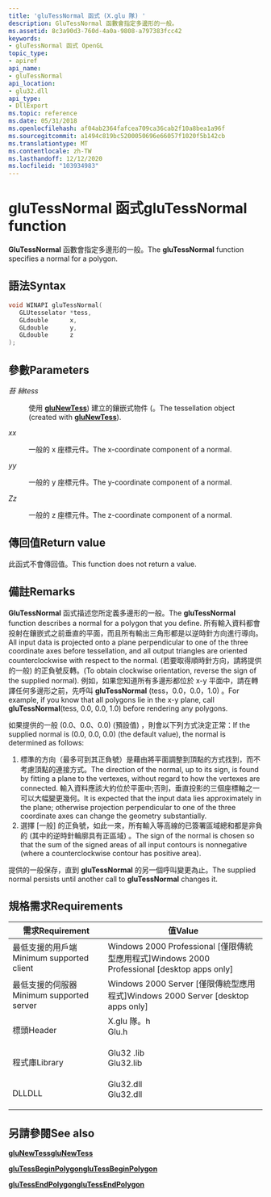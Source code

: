 ```yaml
---
title: 'gluTessNormal 函式 (X.glu 隊) '
description: GluTessNormal 函數會指定多邊形的一般。
ms.assetid: 8c3a90d3-760d-4a0a-9808-a797383fcc42
keywords:
- gluTessNormal 函式 OpenGL
topic_type:
- apiref
api_name:
- gluTessNormal
api_location:
- glu32.dll
api_type:
- DllExport
ms.topic: reference
ms.date: 05/31/2018
ms.openlocfilehash: af04ab2364fafcea709ca36cab2f10a8bea1a96f
ms.sourcegitcommit: a1494c819bc5200050696e66057f1020f5b142cb
ms.translationtype: MT
ms.contentlocale: zh-TW
ms.lasthandoff: 12/12/2020
ms.locfileid: "103934983"
---
```

# <a name="glutessnormal-function"></a><span data-ttu-id="1479c-104">gluTessNormal 函式</span><span class="sxs-lookup"><span data-stu-id="1479c-104">gluTessNormal function</span></span>

<span data-ttu-id="1479c-105">**GluTessNormal** 函數會指定多邊形的一般。</span><span class="sxs-lookup"><span data-stu-id="1479c-105">The **gluTessNormal** function specifies a normal for a polygon.</span></span>

## <a name="syntax"></a><span data-ttu-id="1479c-106">語法</span><span class="sxs-lookup"><span data-stu-id="1479c-106">Syntax</span></span>


```C++
void WINAPI gluTessNormal(
   GLUtesselator *tess,
   GLdouble      x,
   GLdouble      y,
   GLdouble      z
);
```



## <a name="parameters"></a><span data-ttu-id="1479c-107">參數</span><span class="sxs-lookup"><span data-stu-id="1479c-107">Parameters</span></span>

<dl> <dt>

<span data-ttu-id="1479c-108">*苔 絲*</span><span class="sxs-lookup"><span data-stu-id="1479c-108">*tess*</span></span> 
</dt> <dd>

<span data-ttu-id="1479c-109">使用 [**gluNewTess**](glunewtess.md)) 建立的鑲嵌式物件 (。</span><span class="sxs-lookup"><span data-stu-id="1479c-109">The tessellation object (created with [**gluNewTess**](glunewtess.md)).</span></span>

</dd> <dt>

<span data-ttu-id="1479c-110">*x*</span><span class="sxs-lookup"><span data-stu-id="1479c-110">*x*</span></span> 
</dt> <dd>

<span data-ttu-id="1479c-111">一般的 x 座標元件。</span><span class="sxs-lookup"><span data-stu-id="1479c-111">The x-coordinate component of a normal.</span></span>

</dd> <dt>

<span data-ttu-id="1479c-112">*y*</span><span class="sxs-lookup"><span data-stu-id="1479c-112">*y*</span></span> 
</dt> <dd>

<span data-ttu-id="1479c-113">一般的 y 座標元件。</span><span class="sxs-lookup"><span data-stu-id="1479c-113">The y-coordinate component of a normal.</span></span>

</dd> <dt>

<span data-ttu-id="1479c-114">*Z*</span><span class="sxs-lookup"><span data-stu-id="1479c-114">*z*</span></span> 
</dt> <dd>

<span data-ttu-id="1479c-115">一般的 z 座標元件。</span><span class="sxs-lookup"><span data-stu-id="1479c-115">The z-coordinate component of a normal.</span></span>

</dd> </dl>

## <a name="return-value"></a><span data-ttu-id="1479c-116">傳回值</span><span class="sxs-lookup"><span data-stu-id="1479c-116">Return value</span></span>

<span data-ttu-id="1479c-117">此函式不會傳回值。</span><span class="sxs-lookup"><span data-stu-id="1479c-117">This function does not return a value.</span></span>

## <a name="remarks"></a><span data-ttu-id="1479c-118">備註</span><span class="sxs-lookup"><span data-stu-id="1479c-118">Remarks</span></span>

<span data-ttu-id="1479c-119">**GluTessNormal** 函式描述您所定義多邊形的一般。</span><span class="sxs-lookup"><span data-stu-id="1479c-119">The **gluTessNormal** function describes a normal for a polygon that you define.</span></span> <span data-ttu-id="1479c-120">所有輸入資料都會投射在鑲嵌式之前垂直的平面，而且所有輸出三角形都是以逆時針方向進行導向。</span><span class="sxs-lookup"><span data-stu-id="1479c-120">All input data is projected onto a plane perpendicular to one of the three coordinate axes before tessellation, and all output triangles are oriented counterclockwise with respect to the normal.</span></span> <span data-ttu-id="1479c-121"> (若要取得順時針方向，請將提供的一般) 的正負號反轉。</span><span class="sxs-lookup"><span data-stu-id="1479c-121">(To obtain clockwise orientation, reverse the sign of the supplied normal).</span></span> <span data-ttu-id="1479c-122">例如，如果您知道所有多邊形都位於 x-y 平面中，請在轉譯任何多邊形之前，先呼叫 **gluTessNormal** (tess，0.0，0.0，1.0) 。</span><span class="sxs-lookup"><span data-stu-id="1479c-122">For example, if you know that all polygons lie in the x-y plane, call **gluTessNormal**(tess, 0.0, 0.0, 1.0) before rendering any polygons.</span></span>

<span data-ttu-id="1479c-123">如果提供的一般 (0.0、0.0、0.0)  (預設值) ，則會以下列方式決定正常：</span><span class="sxs-lookup"><span data-stu-id="1479c-123">If the supplied normal is (0.0, 0.0, 0.0) (the default value), the normal is determined as follows:</span></span>

1.  <span data-ttu-id="1479c-124">標準的方向（最多可到其正負號）是藉由將平面調整到頂點的方式找到，而不考慮頂點的連接方式。</span><span class="sxs-lookup"><span data-stu-id="1479c-124">The direction of the normal, up to its sign, is found by fitting a plane to the vertexes, without regard to how the vertexes are connected.</span></span> <span data-ttu-id="1479c-125">輸入資料應該大約位於平面中;否則，垂直投影的三個座標軸之一可以大幅變更幾何。</span><span class="sxs-lookup"><span data-stu-id="1479c-125">It is expected that the input data lies approximately in the plane; otherwise projection perpendicular to one of the three coordinate axes can change the geometry substantially.</span></span>
2.  <span data-ttu-id="1479c-126">選擇 [一般] 的正負號，如此一來，所有輸入等高線的已簽署區域總和都是非負的 (其中的逆時針輪廓具有正區域) 。</span><span class="sxs-lookup"><span data-stu-id="1479c-126">The sign of the normal is chosen so that the sum of the signed areas of all input contours is nonnegative (where a counterclockwise contour has positive area).</span></span>

<span data-ttu-id="1479c-127">提供的一般保存，直到 **gluTessNormal** 的另一個呼叫變更為止。</span><span class="sxs-lookup"><span data-stu-id="1479c-127">The supplied normal persists until another call to **gluTessNormal** changes it.</span></span>

## <a name="requirements"></a><span data-ttu-id="1479c-128">規格需求</span><span class="sxs-lookup"><span data-stu-id="1479c-128">Requirements</span></span>



| <span data-ttu-id="1479c-129">需求</span><span class="sxs-lookup"><span data-stu-id="1479c-129">Requirement</span></span> | <span data-ttu-id="1479c-130">值</span><span class="sxs-lookup"><span data-stu-id="1479c-130">Value</span></span> |
|-------------------------------------|--------------------------------------------------------------------------------------|
| <span data-ttu-id="1479c-131">最低支援的用戶端</span><span class="sxs-lookup"><span data-stu-id="1479c-131">Minimum supported client</span></span><br/> | <span data-ttu-id="1479c-132">Windows 2000 Professional \[僅限傳統型應用程式\]</span><span class="sxs-lookup"><span data-stu-id="1479c-132">Windows 2000 Professional \[desktop apps only\]</span></span><br/>                           |
| <span data-ttu-id="1479c-133">最低支援的伺服器</span><span class="sxs-lookup"><span data-stu-id="1479c-133">Minimum supported server</span></span><br/> | <span data-ttu-id="1479c-134">Windows 2000 Server \[僅限傳統型應用程式\]</span><span class="sxs-lookup"><span data-stu-id="1479c-134">Windows 2000 Server \[desktop apps only\]</span></span><br/>                                 |
| <span data-ttu-id="1479c-135">標頭</span><span class="sxs-lookup"><span data-stu-id="1479c-135">Header</span></span><br/>                   | <dl> <span data-ttu-id="1479c-136"><dt>X.glu 隊。h</dt></span><span class="sxs-lookup"><span data-stu-id="1479c-136"><dt>Glu.h</dt></span></span> </dl>     |
| <span data-ttu-id="1479c-137">程式庫</span><span class="sxs-lookup"><span data-stu-id="1479c-137">Library</span></span><br/>                  | <dl> <span data-ttu-id="1479c-138"><dt>Glu32 .lib</dt></span><span class="sxs-lookup"><span data-stu-id="1479c-138"><dt>Glu32.lib</dt></span></span> </dl> |
| <span data-ttu-id="1479c-139">DLL</span><span class="sxs-lookup"><span data-stu-id="1479c-139">DLL</span></span><br/>                      | <dl> <span data-ttu-id="1479c-140"><dt>Glu32.dll</dt></span><span class="sxs-lookup"><span data-stu-id="1479c-140"><dt>Glu32.dll</dt></span></span> </dl> |



## <a name="see-also"></a><span data-ttu-id="1479c-141">另請參閱</span><span class="sxs-lookup"><span data-stu-id="1479c-141">See also</span></span>

<dl> <dt>

[<span data-ttu-id="1479c-142">**gluNewTess**</span><span class="sxs-lookup"><span data-stu-id="1479c-142">**gluNewTess**</span></span>](glunewtess.md)
</dt> <dt>

[<span data-ttu-id="1479c-143">**gluTessBeginPolygon**</span><span class="sxs-lookup"><span data-stu-id="1479c-143">**gluTessBeginPolygon**</span></span>](glutessbeginpolygon.md)
</dt> <dt>

[<span data-ttu-id="1479c-144">**gluTessEndPolygon**</span><span class="sxs-lookup"><span data-stu-id="1479c-144">**gluTessEndPolygon**</span></span>](glutessendpolygon.md)
</dt> </dl>

 

 





